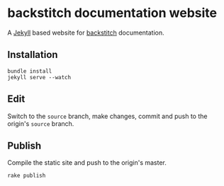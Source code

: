 # backstitch documentation website

A [Jekyll](http://jekyllrb.com) based website for [backstitch](http://backstit.ch) documentation.

## Installation

    bundle install
    jekyll serve --watch

## Edit

Switch to the `source` branch, make changes, commit and push to the origin's `source` branch.
    
## Publish

Compile the static site and push to the origin's master.

```
rake publish
```